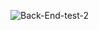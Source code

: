 
![Back-End-test-2](https://github.com/user-attachments/assets/205b8ee2-5450-4b56-a4df-a4ab0e5712da)
